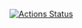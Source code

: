 [![Actions Status](https://github.com/diyantonchev-vsg/crypto-exchange-app/actions/workflows/tests.yml/badge.svg)](https://github.com/diyantonchev-vsg/crypto-exchange-app/actions)